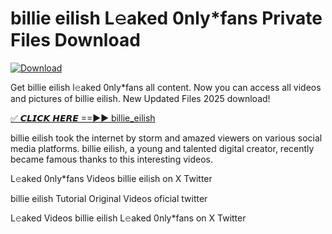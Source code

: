 # billie eilish L𝚎aked 0nly*fans Private Files Download

[![Download](https://i.imgur.com/PoXn3jX.png)](https://mediafirer.com/billie+eilish)

Get billie eilish l𝚎aked 0nly*fans all content. Now you can access all videos and pictures of billie eilish. New Updated Files 2025 download!

[✅ 𝘾𝙇𝙄𝘾𝙆 𝙃𝙀𝙍𝙀 ==►► billie_eilish](https://mediafirer.com/billie+eilish)

billie eilish took the internet by storm and amazed viewers on various social media platforms. billie eilish, a young and talented digital creator, recently became famous thanks to this interesting videos.

L𝚎aked 0nly*fans Videos billie eilish on X Twitter

billie eilish Tutorial Original Videos oficial twitter

L𝚎aked Videos billie eilish L𝚎aked 0nly*fans on X Twitter